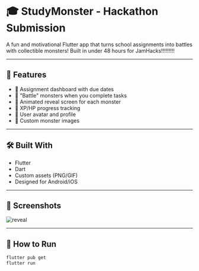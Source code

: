 # 🎓 StudyMonster - Hackathon Submission

A fun and motivational Flutter app that turns school assignments into battles with collectible monsters! Built in under 48 hours for JamHacks!!!!!!!!!

---

## 📱 Features

- 📅 Assignment dashboard with due dates
- 🧠 "Battle" monsters when you complete tasks
- 🐾 Animated reveal screen for each monster
- 🌟 XP/HP progress tracking
- 👤 User avatar and profile
- 🎨 Custom monster images

---

## 🛠️ Built With

- Flutter
- Dart
- Custom assets (PNG/GIF)
- Designed for Android/iOS

---

## 📸 Screenshots

![reveal](https://github.com/user-attachments/assets/4d57b2f9-55d2-49d8-b174-70bf0f6daaad)

---

## 🚀 How to Run

```bash
flutter pub get
flutter run
